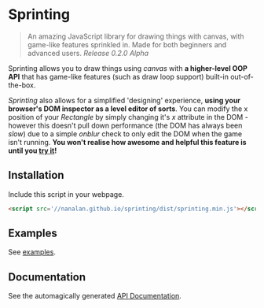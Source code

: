 # Sprinting
> An amazing JavaScript library for drawing things with canvas, with game-like features sprinkled in. Made for both beginners and advanced users.
> _Release 0.2.0 Alpha_

Sprinting allows you to draw things using _canvas_ with **a higher-level OOP API** that has game-like features (such as draw loop support) built-in out-of-the-box.

_Sprinting_ also allows for a simplified 'designing' experience, **using your browser's DOM inspector as a level editor of sorts**. You can modify the x position of your _Rectangle_ by simply changing it's _x_ attribute in the DOM - however this doesn't pull down performance (the DOM has always been _slow_) due to a simple _onblur_ check to only edit the DOM when the game isn't running. **You won't realise how awesome and helpful this feature is until you [try it](http://nanalan.github.io/sprinting/examples/basic)!**

## Installation
Include this script in your webpage.
```html
<script src='//nanalan.github.io/sprinting/dist/sprinting.min.js'></script>
```

## Examples
See [examples](http://nanalan.github.io/sprinting/examples/basic).

## Documentation
See the automagically generated [API Documentation](http://nanalan.github.io/sprinting/docs/).